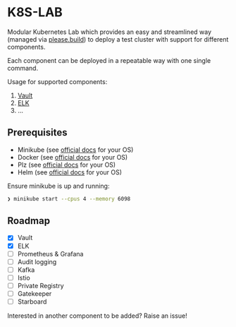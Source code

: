 # K8S-LAB

Modular Kubernetes Lab which provides an easy and streamlined way (managed via [please.build](https://please.build/)) to deploy a test cluster with support for different components.

Each component can be deployed in a repeatable way with one single command.

Usage for supported components:

1. [Vault](docs/vault.md)
2. [ELK](docs/elk.md)
3. ...


## Prerequisites
* Minikube (see [official docs](https://kubernetes.io/docs/tasks/tools/install-minikube/) for your OS)
* Docker (see [official docs](https://docs.docker.com/get-docker/) for your OS)
* Plz (see [official docs](https://please.build/quickstart.html) for your OS)
* Helm (see [official docs](https://helm.sh/docs/intro/install/) for your OS)

Ensure minikube is up and running:
```bash
❯ minikube start --cpus 4 --memory 6098
```


## Roadmap
* [X] Vault
* [X] ELK
* [ ] Prometheus & Grafana
* [ ] Audit logging
* [ ] Kafka
* [ ] Istio
* [ ] Private Registry
* [ ] Gatekeeper
* [ ] Starboard

Interested in another component to be added? Raise an issue!